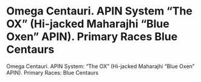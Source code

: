 # Omega Centauri. APIN System “The OX” (Hi-jacked Maharajhi “Blue Oxen” APIN). Primary Races Blue Centaurs

Omega Centauri. APIN System: “The OX” (Hi-jacked Maharajhi “Blue Oxen” APIN). Primary Races: Blue Centaurs